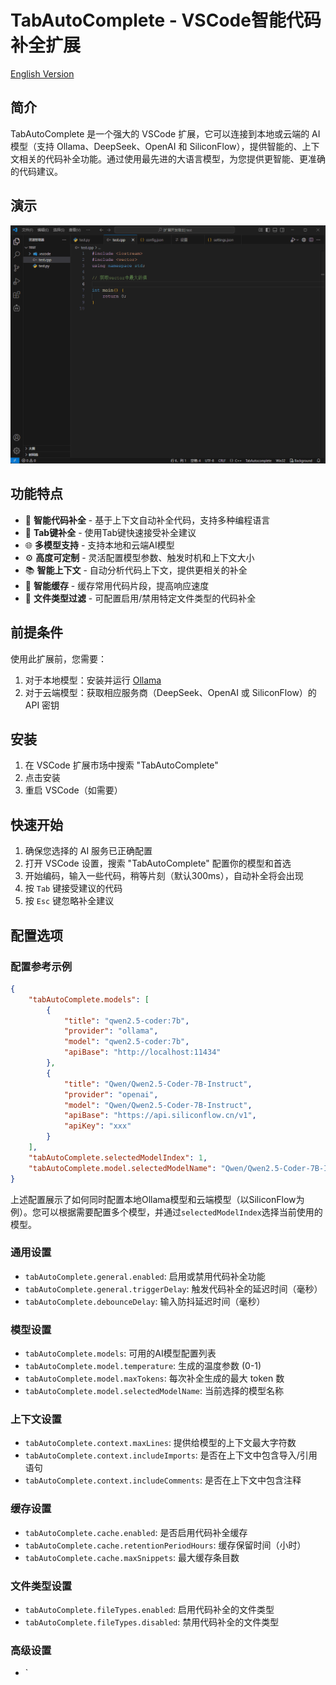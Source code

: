 # TabAutoComplete - VSCode智能代码补全扩展

[English Version](README_EN.md)

## 简介

TabAutoComplete 是一个强大的 VSCode 扩展，它可以连接到本地或云端的 AI 模型（支持 Ollama、DeepSeek、OpenAI 和 SiliconFlow），提供智能的、上下文相关的代码补全功能。通过使用最先进的大语言模型，为您提供更智能、更准确的代码建议。

## 演示

![演示](https://raw.githubusercontent.com/JackyWongX/TabAutocomplete/main/images/show.gif)

## 功能特点

- 🚀 **智能代码补全** - 基于上下文自动补全代码，支持多种编程语言
- 🔄 **Tab键补全** - 使用Tab键快速接受补全建议
- 🌐 **多模型支持** - 支持本地和云端AI模型
- ⚙️ **高度可定制** - 灵活配置模型参数、触发时机和上下文大小
- 📚 **智能上下文** - 自动分析代码上下文，提供更相关的补全
- 💾 **智能缓存** - 缓存常用代码片段，提高响应速度
- 🎯 **文件类型过滤** - 可配置启用/禁用特定文件类型的代码补全

## 前提条件

使用此扩展前，您需要：

1. 对于本地模型：安装并运行 [Ollama](https://github.com/ollama/ollama)
2. 对于云端模型：获取相应服务商（DeepSeek、OpenAI 或 SiliconFlow）的 API 密钥

## 安装

1. 在 VSCode 扩展市场中搜索 "TabAutoComplete"
2. 点击安装
3. 重启 VSCode（如需要）

## 快速开始

1. 确保您选择的 AI 服务已正确配置
2. 打开 VSCode 设置，搜索 "TabAutoComplete" 配置你的模型和首选
3. 开始编码，输入一些代码，稍等片刻（默认300ms），自动补全将会出现
4. 按 `Tab` 键接受建议的代码
5. 按 `Esc` 键忽略补全建议

## 配置选项

### 配置参考示例

```json
{
    "tabAutoComplete.models": [
        {
            "title": "qwen2.5-coder:7b",
            "provider": "ollama",
            "model": "qwen2.5-coder:7b",
            "apiBase": "http://localhost:11434"
        },
        {
            "title": "Qwen/Qwen2.5-Coder-7B-Instruct",
            "provider": "openai",
            "model": "Qwen/Qwen2.5-Coder-7B-Instruct",
            "apiBase": "https://api.siliconflow.cn/v1",
            "apiKey": "xxx"
        }
    ],
    "tabAutoComplete.selectedModelIndex": 1,
    "tabAutoComplete.model.selectedModelName": "Qwen/Qwen2.5-Coder-7B-Instruct"
}
```

上述配置展示了如何同时配置本地Ollama模型和云端模型（以SiliconFlow为例）。您可以根据需要配置多个模型，并通过`selectedModelIndex`选择当前使用的模型。

### 通用设置

- `tabAutoComplete.general.enabled`: 启用或禁用代码补全功能
- `tabAutoComplete.general.triggerDelay`: 触发代码补全的延迟时间（毫秒）
- `tabAutoComplete.debounceDelay`: 输入防抖延迟时间（毫秒）

### 模型设置

- `tabAutoComplete.models`: 可用的AI模型配置列表
- `tabAutoComplete.model.temperature`: 生成的温度参数 (0-1)
- `tabAutoComplete.model.maxTokens`: 每次补全生成的最大 token 数
- `tabAutoComplete.model.selectedModelName`: 当前选择的模型名称

### 上下文设置

- `tabAutoComplete.context.maxLines`: 提供给模型的上下文最大字符数
- `tabAutoComplete.context.includeImports`: 是否在上下文中包含导入/引用语句
- `tabAutoComplete.context.includeComments`: 是否在上下文中包含注释

### 缓存设置

- `tabAutoComplete.cache.enabled`: 是否启用代码补全缓存
- `tabAutoComplete.cache.retentionPeriodHours`: 缓存保留时间（小时）
- `tabAutoComplete.cache.maxSnippets`: 最大缓存条目数

### 文件类型设置

- `tabAutoComplete.fileTypes.enabled`: 启用代码补全的文件类型
- `tabAutoComplete.fileTypes.disabled`: 禁用代码补全的文件类型

### 高级设置

- `